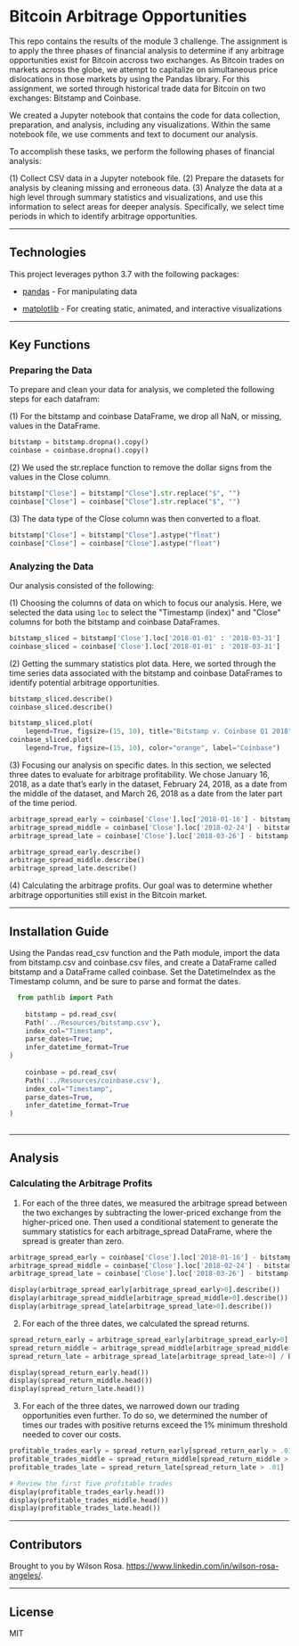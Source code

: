 # Bitcoin Arbitrage Opportunities

This repo contains the results of the module 3 challenge. The assignment is to apply the three phases of financial analysis to determine if any arbitrage opportunities exist for Bitcoin accross two exchanges. As Bitcoin trades on markets across the globe, we attempt to capitalize on simultaneous price dislocations in those markets by using the Pandas library. For this assignment, we sorted through historical trade data for Bitcoin on two exchanges: Bitstamp and Coinbase.

We created a Jupyter notebook that contains the code for data collection, preparation, and analysis, including any visualizations. Within the same notebook file, we use comments and text to document our analysis.

To accomplish these tasks, we perform the following phases of financial analysis:

(1) Collect CSV data in a Jupyter notebook file.
(2) Prepare the datasets for analysis by cleaning missing and erroneous data.
(3) Analyze the data at a high level through summary statistics and visualizations, and use this information to select areas for deeper analysis. Specifically, we select time periods in which to identify arbitrage opportunities.

---

## Technologies

This project leverages python 3.7 with the following packages:

* [pandas](https://github.com/pandas-dev/pandas) - For manipulating data

* [matplotlib](https://github.com/matplotlib/matplotlib) - For creating static, animated, and interactive visualizations

---
## Key Functions

### **Preparing the Data**

To prepare and clean your data for analysis, we completed the following steps for each datafram: 

(1) For the bitstamp and coinbase DataFrame, we drop all NaN, or missing, values in the DataFrame.

```python
bitstamp = bitstamp.dropna().copy()
coinbase = coinbase.dropna().copy()
```

(2) We used the str.replace function to remove the dollar signs from the values in the Close column.

```python
bitstamp["Close"] = bitstamp["Close"].str.replace("$", "")
coinbase["Close"] = coinbase["Close"].str.replace("$", "")
```

(3) The data type of the Close column was then converted to a float.

```python
bitstamp["Close"] = bitstamp["Close"].astype("float")
coinbase["Close"] = coinbase["Close"].astype("float")
```

### **Analyzing the Data**

Our analysis consisted of the following:

(1) Choosing the columns of data on which to focus our analysis. Here, we selected the data using `loc` to select the "Timestamp (index)" and "Close" columns for both the bitstamp and coinbase DataFrames.

```python
bitstamp_sliced = bitstamp['Close'].loc['2018-01-01' : '2018-03-31']
coinbase_sliced = coinbase['Close'].loc['2018-01-01' : '2018-03-31']
```

(2) Getting the summary statistics plot data. Here, we sorted through the time series data associated with the bitstamp and coinbase DataFrames to identify potential arbitrage opportunities.

```python
bitstamp_sliced.describe()
coinbase_sliced.describe()

bitstamp_sliced.plot(
    legend=True, figsize=(15, 10), title="Bitstamp v. Coinbase Q1 2018", color="blue", label="Bitstamp")
coinbase_sliced.plot(
    legend=True, figsize=(15, 10), color="orange", label="Coinbase")
```

(3) Focusing our analysis on specific dates. In this section, we selected three dates to evaluate for arbitrage profitability. We chose January 16, 2018, as a date that’s early in the dataset, February 24, 2018, as a date from the middle of the dataset, and March 26, 2018 as a date from the later part of the time period.

```python
arbitrage_spread_early = coinbase['Close'].loc['2018-01-16'] - bitstamp['Close'].loc['2018-01-16']
arbitrage_spread_middle = coinbase['Close'].loc['2018-02-24'] - bitstamp['Close'].loc['2018-02-24']
arbitrage_spread_late = coinbase['Close'].loc['2018-03-26'] - bitstamp['Close'].loc['2018-03-26']

arbitrage_spread_early.describe()
arbitrage_spread_middle.describe()
arbitrage_spread_late.describe() 
```

(4) Calculating the arbitrage profits. Our goal was to determine whether arbitrage opportunities still exist in the Bitcoin market.

---
## Installation Guide

Using the Pandas read_csv function and the Path module, import the data from bitstamp.csv and coinbase.csv files, and create a DataFrame called bitstamp and a DataFrame called coinbase. Set the DatetimeIndex as the Timestamp column, and be sure to parse and format the dates.

```python
  from pathlib import Path
    
    bitstamp = pd.read_csv(
    Path('../Resources/bitstamp.csv'), 
    index_col="Timestamp", 
    parse_dates=True, 
    infer_datetime_format=True
)
    
    coinbase = pd.read_csv(
    Path('../Resources/coinbase.csv'), 
    index_col="Timestamp", 
    parse_dates=True, 
    infer_datetime_format=True
)
    
```
---
## Analysis
### **Calculating the Arbitrage Profits**

1. For each of the three dates, we measured the arbitrage spread between the two exchanges by subtracting the lower-priced exchange from the higher-priced one. Then used a conditional statement to generate the summary statistics for each arbitrage_spread DataFrame, where the spread is greater than zero.

```python
arbitrage_spread_early = coinbase['Close'].loc['2018-01-16'] - bitstamp['Close'].loc['2018-01-16']
arbitrage_spread_middle = coinbase['Close'].loc['2018-02-24'] - bitstamp['Close'].loc['2018-02-24']
arbitrage_spread_late = coinbase['Close'].loc['2018-03-26'] - bitstamp['Close'].loc['2018-03-26']

display(arbitrage_spread_early[arbitrage_spread_early>0].describe())
display(arbitrage_spread_middle[arbitrage_spread_middle>0].describe())
display(arbitrage_spread_late[arbitrage_spread_late>0].describe())
```

2. For each of the three dates, we calculated the spread returns. 

```python
spread_return_early = arbitrage_spread_early[arbitrage_spread_early>0] / bitstamp['Close'].loc['2018-01-16']
spread_return_middle = arbitrage_spread_middle[arbitrage_spread_middle>0] / bitstamp['Close'].loc['2018-02-24']
spread_return_late = arbitrage_spread_late[arbitrage_spread_late>0] / bitstamp['Close'].loc['2018-03-26']

display(spread_return_early.head())
display(spread_return_middle.head())
display(spread_return_late.head())      
```

3. For each of the three dates, we narrowed down our trading opportunities even further. To do so, we determined the number of times our trades with positive returns exceed the 1% minimum threshold needed to cover our costs. 

```python
profitable_trades_early = spread_return_early[spread_return_early > .01]
profitable_trades_middle = spread_return_middle[spread_return_middle > .01]
profitable_trades_late = spread_return_late[spread_return_late > .01]

# Review the first five profitable trades
display(profitable_trades_early.head())
display(profitable_trades_middle.head())
display(profitable_trades_late.head())
```

---
## Contributors

Brought to you by Wilson Rosa. https://www.linkedin.com/in/wilson-rosa-angeles/.

---
## License

MIT
